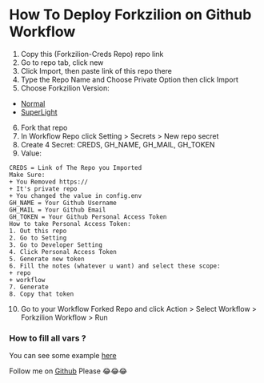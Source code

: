 # How To Deploy Forkzilion on Github Workflow
1. Copy this (Forkzilion-Creds Repo) repo link
2. Go to repo tab, click new
3. Click Import, then paste link of this repo there
4. Type the Repo Name and Choose Private Option then click Import
5. Choose Forkzilion Version:
- [Normal](https://github.com/DunggVN/Forkzilion-Workflows)
- [SuperLight](https://github.com/DunggVN/Forkzilion-Workflows/tree/pruhsuperlight)
6. Fork that repo
7. In Workflow Repo click Setting > Secrets > New repo secret
8. Create 4 Secret: CREDS, GH_NAME, GH_MAIL, GH_TOKEN
9. Value:
```
CREDS = Link of The Repo you Imported
Make Sure:
+ You Removed https://
+ It's private repo
+ You changed the value in config.env
GH_NAME = Your Github Username
GH_MAIL = Your Github Email
GH_TOKEN = Your Github Personal Access Token
How to take Personal Access Token:
1. Out this repo
2. Go to Setting
3. Go to Developer Setting
4. Click Personal Access Token
5. Generate new token
6. Fill the notes (whatever u want) and select these scope:
+ repo
+ workflow
7. Generate
8. Copy that token
```

10. Go to your Workflow Forked Repo and click Action > Select Workflow > Forkzilion Workflow > Run

### How to fill all vars ?
You can see some example [here](https://github.com/DunggVN/ProjectFizilion/blob/pruh/sample_config.env)

Follow me on [Github](https://github.com/DunggVN) Please 😂😂😂
